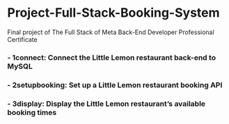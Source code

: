# Project-Full-Stack-Booking-System
Final project of The Full Stack of Meta Back-End Developer Professional Certificate

### - 1connect: Connect the Little Lemon restaurant back-end to MySQL

### - 2setupbooking: Set up a Little Lemon restaurant booking API

### - 3display: Display the Little Lemon restaurant’s available booking times
